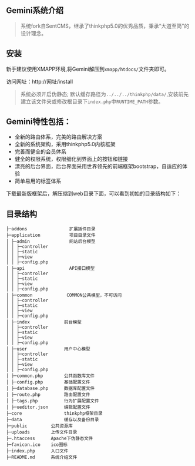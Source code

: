 ## Gemini系统介绍
> 系统fork自SentCMS，继承了thinkphp5.0的优秀品质，秉承“大道至简”的设计理念。

## 安装

新手建议使用XMAPP环境,将Gemini解压到`xmapp/htdocs/`文件夹即可。

访问网址：http://网址/install

> 系统必须开启伪静态;
> 默认缓存路径为`../../../thinkphp/data/`,安装前先建立该文件夹或修改根目录下`index.php`中`RUNTIME_PATH`参数。

## Gemini特性包括：
* 全新的路由体系，完美的路由解决方案
* 全新的系统架构，采用thinkphp5.0内核框架
* 完善而健全的会员体系
* 健全的权限系统，权限细化到界面上的按钮和链接
* 漂亮的后台界面，后台界面采用世界领先的前端框架bootstrap，自适应的体验
* 简单易用的标签体系

下载最新版框架后，解压缩到web目录下面，可以看到初始的目录结构如下：
## 目录结构
~~~
├─addons                扩展插件目录
├─application           项目目录文件
│ ├─admin               网站后台模型
│ │ ├─controller
│ │ ├─static
│ │ ├─view
│ │ ├─config.php
│ ├─api                 API接口模型
│ │ ├─controller
│ │ ├─static
│ │ ├─view
│ │ ├─config.php
│ ├─common             COMMON公共模型，不可访问
│ │ ├─controller
│ │ ├─static
│ │ ├─view
│ │ ├─config.php
│ ├─index             前台模型
│ │ ├─controller
│ │ ├─static
│ │ ├─view
│ │ ├─config.php
│ ├─user              用户中心模型
│ │ ├─controller
│ │ ├─static
│ │ ├─view
│ │ ├─config.php
│ ├─common.php        公共函数库文件
│ ├─config.php        基础配置文件
│ ├─database.php      数据库配置文件
│ ├─route.php         路由配置文件
│ ├─tags.php          行为扩展配置文件
│ ├─ueditor.json      编辑配置文件
├─core                thinkphp框架目录
├─data                缓存以及备份目录
├─public         公共资源库
├─uploads        上传文件目录
├─.htaccess      Apache下伪静态文件
├─favicon.ico    ico图标
├─index.php      入口文件
├─README.md      系统介绍文件
~~~